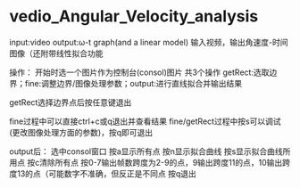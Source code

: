 # vedio_Angular_Velocity_analysis
 input:video output:ω-t graph(and a linear model)
输入视频，输出角速度-时间图像（还附带线性拟合功能


操作：
开始时选一个图片作为控制台(consol)图片
共3个操作
getRect:选取边界；fine:调整边界/图像处理参数；output:进行直线拟合并输出结果

getRect选择边界点后按任意键退出

fine过程中可以直接ctrl+c或q退出并查看结果
fine/getRect过程中按s可以调试(更改图像处理方面的参数)，按q即可退出

output后：
选中consol窗口
按a显示所有点
按n显示拟合曲线
按s显示拟合曲线所用点
按c清除所有点
按0-7输出帧数跨度为2-9的点，9输出跨度11的点，10输出跨度13的点（可能数字不准确，但反正是不同点
按q退出